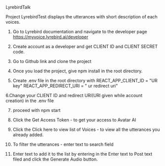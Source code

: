 LyrebirdTalk

Project LyrebirdTest displays the utterances with short description of each voices.

1. Go to Lyrebird documentation and navigate to the developer page https://myvoice.lyrebird.ai/developer

2. Create account as a developer and get CLIENT ID and CLIENT SECRET code.

3. Go to Github link and clone the project

4. Once you load the project, give npm install in the root directory.

5. Create .env file in the root directory with REACT_APP_CLIENT_ID = "UR key" REACT_APP_REDIRECT_URI = " ur redirect uri"

6.Change your CLIENT ID and redirect URI(URI given while account creation) in the .env file

7. proceed with npm start

8. Click the Get Access Token - to get your access to Avatar AI

9. Click the Click here to view list of Voices - to view all the utterances you already added.

10. To filter the utterances - enter text to search field

11. Enter text to add it to the list by entering in the Enter text to Post text filed and click the Generate Audio button.



